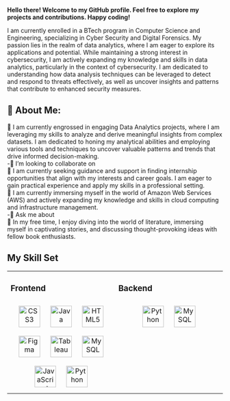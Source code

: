 **Hello there! Welcome to my GitHub profile. Feel free to explore my projects and contributions. Happy coding!**

I am currently enrolled in a BTech program in Computer Science and Engineering, specializing in Cyber Security and Digital Forensics. My passion lies in the realm of data analytics, where I am eager to explore its applications and potential. While maintaining a strong interest in cybersecurity, I am actively expanding my knowledge and skills in data analytics, particularly in the context of cybersecurity. I am dedicated to understanding how data analysis techniques can be leveraged to detect and respond to threats effectively, as well as uncover insights and patterns that contribute to enhanced security measures.

## 💫 About Me:
🔭 I am currently engrossed in engaging Data Analytics projects, where I am leveraging my skills to analyze and derive meaningful insights from complex datasets. I am dedicated to honing my analytical abilities and employing various tools and techniques to uncover valuable patterns and trends that drive informed decision-making.<br>
-👯 I’m looking to collaborate on <br>
🤝 I am currently seeking guidance and support in finding internship opportunities that align with my interests and career goals. I am eager to gain practical experience and apply my skills in a professional setting.<br>
🌱 I am currently immersing myself in the world of Amazon Web Services (AWS) and actively expanding my knowledge and skills in cloud computing and infrastructure management.<br>
-💬 Ask me about<br>
🙌 In my free time, I enjoy diving into the world of literature, immersing myself in captivating stories, and discussing thought-provoking ideas with fellow book enthusiasts.


## My Skill Set  
<table><tr><td valign="top" width="50%">

### Frontend  
<div align="center">  
<a href="https://www.w3schools.com/css/" target="_blank"><img style="margin: 10px" src="https://profilinator.rishav.dev/skills-assets/css3-original-wordmark.svg" alt="CSS3" height="50" /></a>  
<a href="https://www.java.com/" target="_blank"><img style="margin: 10px" src="https://profilinator.rishav.dev/skills-assets/java-original-wordmark.svg" alt="Java" height="50" /></a>  
<a href="https://en.wikipedia.org/wiki/HTML5" target="_blank"><img style="margin: 10px" src="https://profilinator.rishav.dev/skills-assets/html5-original-wordmark.svg" alt="HTML5" height="50" /></a>  
<a href="https://www.figma.com/" target="_blank"><img style="margin: 10px" src="https://profilinator.rishav.dev/skills-assets/figma-icon.svg" alt="Figma" height="50" /></a>  
<a href="https://www.tableau.com/" target="_blank"><img style="margin: 10px" src="https://profilinator.rishav.dev/skills-assets/tableau.svg" alt="Tableau" height="50" /></a>  
<a href="https://www.mysql.com/" target="_blank"><img style="margin: 10px" src="https://profilinator.rishav.dev/skills-assets/mysql-original-wordmark.svg" alt="MySQL" height="50" /></a>  
<a href="https://www.javascript.com/" target="_blank"><img style="margin: 10px" src="https://profilinator.rishav.dev/skills-assets/javascript-original.svg" alt="JavaScript" height="50" /></a>  
<a href="https://www.python.org/" target="_blank"><img style="margin: 10px" src="https://profilinator.rishav.dev/skills-assets/python-original.svg" alt="Python" height="50" /></a>  
</div>

</td><td valign="top" width="50%">



### Backend  
<div align="center">  
<a href="https://www.python.org/" target="_blank"><img style="margin: 10px" src="https://profilinator.rishav.dev/skills-assets/python-original.svg" alt="Python" height="50" /></a>  
<a href="https://www.mysql.com/" target="_blank"><img style="margin: 10px" src="https://profilinator.rishav.dev/skills-assets/mysql-original-wordmark.svg" alt="MySQL" height="50" /></a>  
</div>





<br/>  



<!--
**aakanksha0806/aakanksha0806** is a ✨ _special_ ✨ repository because its `README.md` (this file) appears on your GitHub profile.

Here are some ideas to get you started:

- 🔭 I’m currently working on ...
- 🌱 I’m currently learning ...
- 👯 I’m looking to collaborate on ...
- 🤔 I’m looking for help with ...
- 💬 Ask me about ...
- 📫 How to reach me: ...
- 😄 Pronouns: ...
- ⚡ Fun fact: ...
-->

